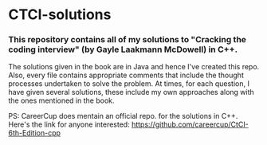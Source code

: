 # CTCI-solutions
### This repository contains all of my solutions to "Cracking the coding interview" (by Gayle Laakmann McDowell) in C++. 

The solutions given in the book are in Java and hence I've created this repo. Also, every file contains appropriate comments that include the thought processes undertaken to solve the problem. At times, for each question, I have given several solutions, these include my own approaches along with the ones mentioned in the book.

PS: CareerCup does mentain an official repo. for the solutions in C++. Here's the link for anyone interested: https://github.com/careercup/CtCI-6th-Edition-cpp
